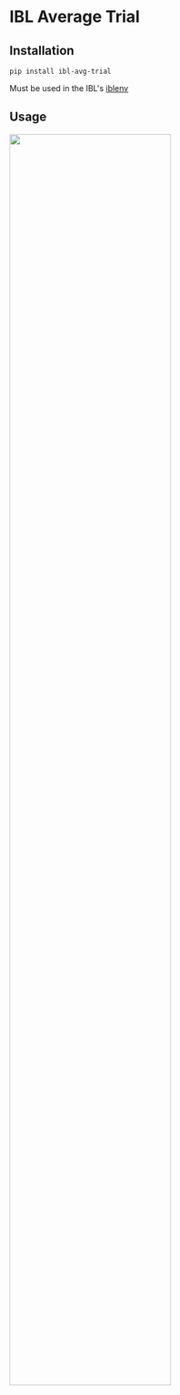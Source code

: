
# IBL Average Trial

## Installation

`pip install ibl-avg-trial`

Must be used in the IBL's [iblenv](https://github.com/int-brain-lab/iblenv)

## Usage

<img src="https://github.com/int-brain-lab/ibl-avg-trial-viz/raw/main/examples/event_avgs_flow_diagram.png" width="75%"/>